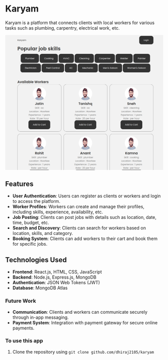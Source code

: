 # Karyam

Karyam is a platform that connects clients with local workers for various tasks such as plumbing, carpentry, electrical work, etc.

![Demo](./client/src/assets/k2.png)

## Features

- **User Authentication**: Users can register as clients or workers and login to access the platform.
- **Worker Profiles**: Workers can create and manage their profiles, including skills, experience, availability, etc.
- **Job Posting**: Clients can post jobs with details such as location, date, time, budget, etc.
- **Search and Discovery**: Clients can search for workers based on location, skills, and category.
- **Booking System**: Clients can add workers to their cart and book them for specific jobs.

## Technologies Used

- **Frontend**: React.js, HTML, CSS, JavaScript
- **Backend**: Node.js, Express.js, MongoDB
- **Authentication**: JSON Web Tokens (JWT)
- **Database**: MongoDB Atlas

### Future Work

- **Communication**: Clients and workers can communicate securely through in-app messaging.
- **Payment System**: Integration with payment gateway for secure online payments.

### To use this app

1. Clone the repository using
   `git clone github.com/dhiraj2105/karyam`
